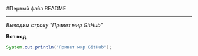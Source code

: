 #Первый файл README
___

*Выводим строку "Привет мир GitHub"*

**Вот код**

```Java
System.out.println("Привет мир GitHub");
```